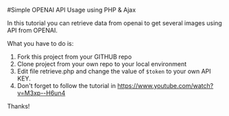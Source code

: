 #Simple OPENAI API Usage using PHP & Ajax

In this tutorial you can retrieve data from openai to get several images using API from OPENAI.

What you have to do is:

1. Fork this project from your GITHUB repo
2. Clone project from your own repo to your local environment
3. Edit file retrieve.php and change the value of <code>$token</code> to your own API KEY.
4. Don't forget to follow the tutorial in https://www.youtube.com/watch?v=M3xp--H6un4

Thanks!

